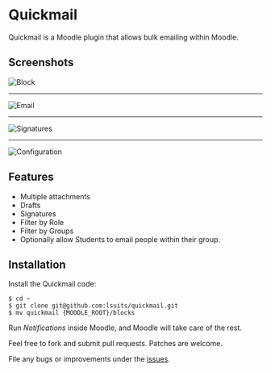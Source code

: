 # Quickmail

Quickmail is a Moodle plugin that allows bulk emailing within Moodle.

## Screenshots

![Block][block]

---

![Email][email]

---

![Signatures][signature]

---

![Configuration][config]

## Features

* Multiple attachments
* Drafts
* Signatures
* Filter by Role
* Filter by Groups
* Optionally allow Students to email people within their group.

## Installation

Install the Quickmail code:

```
$ cd ~
$ git clone git@github.com:lsuits/quickmail.git
$ mv quickmail {MOODLE_ROOT}/blocks
```

Run _Notifications_ inside Moodle, and Moodle will take care of the rest.

Feel free to fork and submit pull requests. Patches are welcome.

File any bugs or improvements under the [issues][issues].

[block]: https://tigerbytes2.lsu.edu/users/pcali1/work/block.png
[config]: https://tigerbytes2.lsu.edu/users/pcali1/work/config.png
[signature]: https://tigerbytes2.lsu.edu/users/pcali1/work/signature.png
[email]: https://tigerbytes2.lsu.edu/users/pcali1/work/email.png
[issues]: https://github.com/lsuits/quickmail/issues/new
